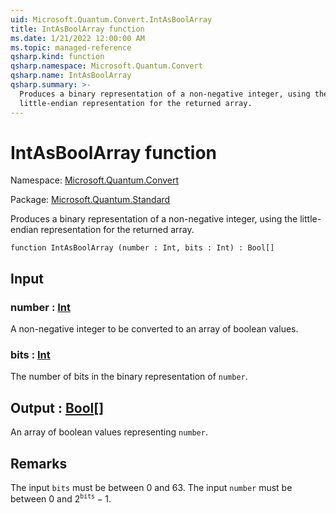 ```yaml
---
uid: Microsoft.Quantum.Convert.IntAsBoolArray
title: IntAsBoolArray function
ms.date: 1/21/2022 12:00:00 AM
ms.topic: managed-reference
qsharp.kind: function
qsharp.namespace: Microsoft.Quantum.Convert
qsharp.name: IntAsBoolArray
qsharp.summary: >-
  Produces a binary representation of a non-negative integer, using the
  little-endian representation for the returned array.
---
```


# IntAsBoolArray function

Namespace: [Microsoft.Quantum.Convert](xref:Microsoft.Quantum.Convert)

Package: [Microsoft.Quantum.Standard](https://nuget.org/packages/Microsoft.Quantum.Standard)


Produces a binary representation of a non-negative integer, using thelittle-endian representation for the returned array.

```qsharp
function IntAsBoolArray (number : Int, bits : Int) : Bool[]
```


## Input

### number : [Int](xref:microsoft.quantum.qsharp.valueliterals#int-literals)

A non-negative integer to be converted to an array of boolean values.


### bits : [Int](xref:microsoft.quantum.qsharp.valueliterals#int-literals)

The number of bits in the binary representation of `number`.



## Output : [Bool](xref:microsoft.quantum.qsharp.valueliterals#bool-literals)[]

An array of boolean values representing `number`.

## Remarks

The input `bits` must be between 0 and 63.The input `number` must be between 0 and $2^{\texttt{bits}} - 1$.